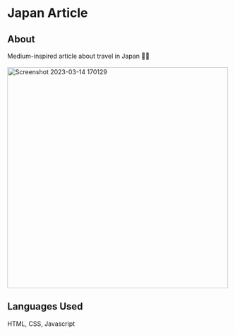 # Japan Article

## About
Medium-inspired article about travel in Japan 🗾🎏 
<br>
<br>
<span style="box-shadow: 0 0 20px, gray">
  <img width="500" alt="Screenshot 2023-03-14 170129" src="https://user-images.githubusercontent.com/114258514/224935173-fe97e2dd-ea02-4528-9f21-e467a743aeb0.png">
</span>


## Languages Used
HTML, CSS, Javascript
